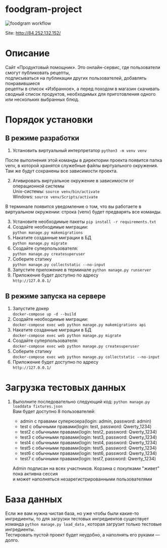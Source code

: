 # foodgram-project

![foodgram workflow](https://github.com/Shubarin/foodgram-project/actions/workflows/foodgram_workflow.yml/badge.svg)

Site: http://84.252.132.152/

# Описание
Cайт «Продуктовый помощник».
Это онлайн-сервис, где пользователи смогут публиковать рецепты,   
подписываться на публикации других пользователей, добавлять понравившиеся  
рецепты в список «Избранное», а перед походом в магазин скачивать  
сводный список продуктов, необходимых для приготовления одного   
или нескольких выбранных блюд.  

# Порядок установки
## В режиме разработки
1. Установить виртуальный интерпретатор `python3 -m venv venv`

После выполнения этой команды в директории проекта появится папка venv, в которой хранятся служебные файлы виртуального окружения. Там же будут сохранены все зависимости проекта.

2. Ативировать виртуальное окружение в зависимости от операционной системы  
   Unix-системы: `source venv/bin/activate`  
   Windows: `source venv/Scripts/activate`

В терминале появится уведомление о том, что вы работаете в виртуальном окружении: строка  (venv) будет предварять все команды.

3. Установите необходимые пакеты `pip install -r requirements.txt`
4. Создайте необходимые миграции:   
   ```python manage.py makemigrations```
5. Накатите созданные миграции в БД  
   ```python manage.py migrate```
6. Создайте суперпользователя:  
   ```python manage.py createsuperuser```
7. Соберите статику  
   ```python manage.py collectstatic --no-input```
8. Запустите приложение в терминале `python manage.py runserver`
9. Приложение будет доступно по адресу  
   ```http://127.0.0.1/```

## В режиме запуска на сервере
1. Запустите докер  
   ```docker-compose up -d --build```
2. Создайте необходимые миграции:   
   ```docker-compose exec web python manage.py makemigrations api```
3. Накатите созданные миграции в БД  
   ```docker-compose exec web python manage.py migrate```
4. Создайте суперпользователя:  
   ```docker-compose exec web python manage.py createsuperuser```
5. Соберите статику  
   ```docker-compose exec web python manage.py collectstatic --no-input```
6. Приложение будет доступно по адресу  
   ```http://127.0.0.1/```

# Загрузка тестовых данных
1. Выполните последовательно следующий код:
```python manage.py loaddata fixtures.json```  
   Вам будет доступно 8 пользователей:
   - admin с правами суперюзера(login: admin, password: admin)
   - test с обычными правами(login: test, password: Qwerty_1234)
   - test2 с обычными правами(login: test2, password: Qwerty_1234)
   - test3 с обычными правами(login: test3, password: Qwerty_1234)
   - test4 с обычными правами(login: test4, password: Qwerty_1234)
   - test5 с обычными правами(login: test5, password: Qwerty_1234)
   - test6 с обычными правами(login: test6, password: Qwerty_1234)
   - test7 с обычными правами(login: test7, password: Qwerty_1234)  
   
   Admin подписан на всех участников. Корзина с покупками "живет" пока активна сессия   
     и может наполняться незарегистрированными пользователями
   
# База данных
Если же вам нужна чистая база, но уже чтобы были какие-то ингредиенты, то для загрузки тестовых ингредиентов существует команда `python manage.py load_data` , которая загрузит только тестовые ингредиенты.  
Тестировать пустой проект будет неудобно, а наполнять его руками — долго.
